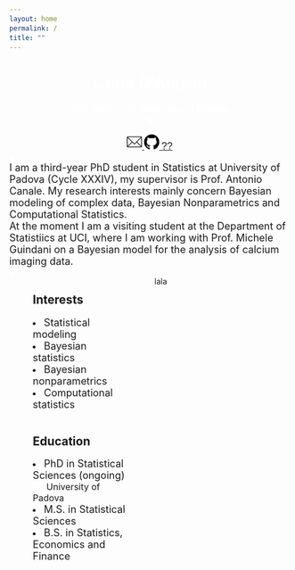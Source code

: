 ```yaml
---
layout: home
permalink: /
title: ""
---
```



<link rel="stylesheet" type="text/css" href="https://fonts.googleapis.com/css?family=Poppins:400,500,700"/>


<body>    
  <div class="page-lead" style="background-image:url(/images/joy3.png)">
    <div class="wrap page-lead-content">
          <h1>Laura D'Angelo</h1>
          <h3>PhD student @ University of Padova <br> <img src="/images/spacer.png" width="10pt"></h3>
          <a class="btn-inverse" href="https://laura-dangelo.github.io/contact/"> <img src="/images/mail.webp" width="27"> </a>
          <a class="btn-inverse" href="https://github.com/laura-dangelo"> <img src="/images/git.svg" width="27"> </a>
          <a class="btn-inverse" href="https://laura-dangelo.github.io/lost/"> <font style="font-size:18px">??</font> </a>
    </div><!-- /.page-lead-content -->
  </div><!-- /.page-lead -->

  <div id="page-wrapper">
    <div id="main" role="main">
      <div class="wrap">
        <div class="archive-wrap">
          <div class="page-content">
            <img src="/images/spacer.png" width="10pt">
            <br>  
            <font style="font-size:18px">
            I am a third-year PhD student in Statistics at University of Padova (Cycle XXXIV), my supervisor is Prof. Antonio Canale. My research interests mainly             concern Bayesian modeling of complex data, Bayesian Nonparametrics and Computational Statistics. 
            <br> 
            At the moment I am a visiting student at the Department of Statistiics at UCI, where I am working with Prof. Michele Guindani on a Bayesian model for the analysis of calcium imaging data.
            </font>
            <br>
            <img src="/images/spacer.png" width="10pt">
            <div class="tiles">
              <div class="tile">
              <h2 class="post-title">Interests</h2>
              <p class="post-excerpt">
                  <li> <font style="font-size:18px"> Statistical modeling </font></li>
                  <li> <font style="font-size:18px">Bayesian statistics </font></li>
                  <li> <font style="font-size:18px">Bayesian nonparametrics </font></li>
                  <li> <font style="font-size:18px">Computational statistics </font></li></p>
              </div><!-- /.tile -->
              <div class="tile">
              <h2 class="post-title">Education</h2>
              <p class="post-excerpt">
                <li>  <font style="font-size:18px">PhD in Statistical Sciences (ongoing) </font>
                <font style="font-size:16px"><br> <img src="/images/spacer.png" width="20"> University of Padova </font> </li>
                <li>  <font style="font-size:18px">M.S. in Statistical Sciences </font></li>
                <li>  <font style="font-size:18px">B.S. in Statistics, Economics and Finance  </font></li> </p>
              </div><!-- /.tile -->
            </div><!-- /.tiles --> 
            <section>
              lala
            </section>
          </div><!-- /.page-content -->
        </div><!-- /.archive-wrap -->
      </div><!-- /.wrap -->
    </div><!-- /#main -->
  </div>
</body>

<style>
element {
    background-image: url(/images/joy3.png);
}
.page-container {
    -ms-transform: translate3d(0, 0, 0);
    -webkit-transform: translate3d(0, 0, 0);
    transform: translate3d(0, 0, 0);
}
.page-lead {
    background-position: center top;
    background-repeat: no-repeat;
    background-attachment: fixed;
    background-size: cover;
    text-align: center;
    color: #fff;
    font-family: "Poppins", sans-serif;
}
body, html{
  height: 70%;
}
.tile {
    float: left;
    display: block;
    margin-left: 8.3576515979%; 
    margin-right: 8.3576515979%;
    width: 35%;
}

</style>
